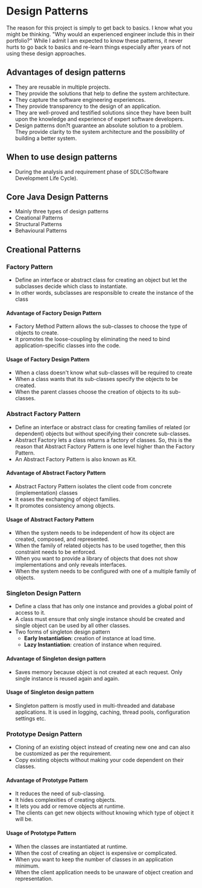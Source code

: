 
# Design Patterns

The reason for this project is simply to get back to basics. 
I know what you might be thinking. "Why would an experienced engineer include this in their portfolio?" While I admit 
I am expected to know these patterns, it never hurts to go back to basics and re-learn things especially after years of 
not using these design approaches.

## Advantages of design patterns

- They are reusable in multiple projects.
- They provide the solutions that help to define the system architecture.
- They capture the software engineering experiences.
- They provide transparency to the design of an application.
- They are well-proved and testified solutions since they have been built upon the knowledge and experience of expert 
software developers.
- Design patterns don?t guarantee an absolute solution to a problem. They provide clarity to the system architecture 
and the possibility of building a better system.

## When to use design patterns
- During the analysis and requirement phase of SDLC(Software Development Life Cycle).

## Core Java Design Patterns
- Mainly three types of design patterns
- Creational Patterns
- Structural Patterns
- Behavioural Patterns

## Creational Patterns

### Factory Pattern   

 - Define an interface or abstract class for creating an object but let the subclasses decide which class to instantiate.
 - In other words, subclasses are responsible to create the instance of the class

#### Advantage of Factory Design Pattern

- Factory Method Pattern allows the sub-classes to choose the type of objects to create.
- It promotes the loose-coupling by eliminating the need to bind application-specific classes into the code.

#### Usage of Factory Design Pattern

- When a class doesn't know what sub-classes will be required to create
- When a class wants that its sub-classes specify the objects to be created.
- When the parent classes choose the creation of objects to its sub-classes.

### Abstract Factory Pattern

- Define an interface or abstract class for creating families of related (or dependent) objects but without specifying their concrete sub-classes.
- Abstract Factory lets a class returns a factory of classes. So, this is the reason that Abstract Factory Pattern is one level higher than the Factory Pattern.
- An Abstract Factory Pattern is also known as Kit.

#### Advantage of Abstract Factory Pattern

- Abstract Factory Pattern isolates the client code from concrete (implementation) classes
- It eases the exchanging of object families.
- It promotes consistency among objects.

#### Usage of Abstract Factory Pattern
- When the system needs to be independent of how its object are created, composed, and represented.
- When the family of related objects has to be used together, then this constraint needs to be enforced.
- When you want to provide a library of objects that does not show implementations and only reveals interfaces.
- When the system needs to be configured with one of a multiple family of objects.


### Singleton Design Pattern

- Define a class that has only one instance and provides a global point of access to it.
- A class must ensure that only single instance should be created and single object can be used by all other classes.
- Two forms of singleton design pattern
  - **Early Instantiation**: creation of instance at load time.
  - **Lazy Instantiation**: creation of instance when required.

#### Advantage of Singleton design pattern

- Saves memory because object is not created at each request. Only single instance is reused again and again.

#### Usage of Singleton design pattern

- Singleton pattern is mostly used in multi-threaded and database applications. It is used in logging, caching, thread pools, configuration settings etc.


### Prototype Design Pattern

- Cloning of an existing object instead of creating new one and can also be customized as per the requirement.
- Copy existing objects without making your code dependent on their classes.

#### Advantage of Prototype Pattern

- It reduces the need of sub-classing.
- It hides complexities of creating objects.
- It lets you add or remove objects at runtime.
- The clients can get new objects without knowing which type of object it will be.

#### Usage of Prototype Pattern

- When the classes are instantiated at runtime. 
- When the cost of creating an object is expensive or complicated. 
- When you want to keep the number of classes in an application minimum. 
- When the client application needs to be unaware of object creation and representation.